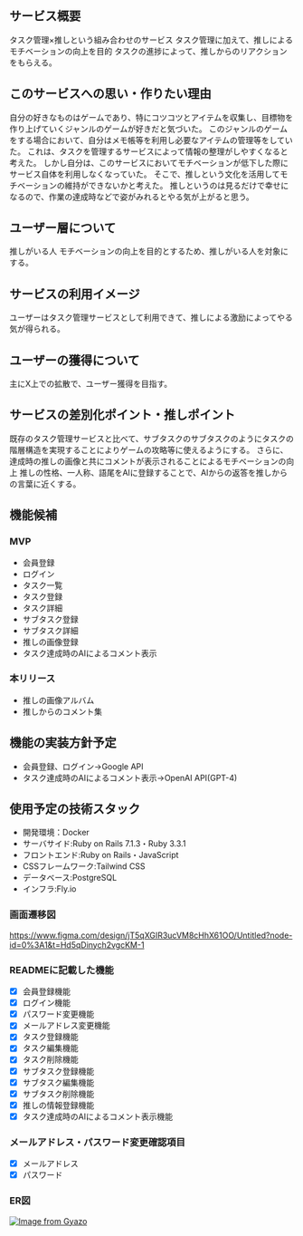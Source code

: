 ## サービス概要
タスク管理×推しという組み合わせのサービス
タスク管理に加えて、推しによるモチベーションの向上を目的
タスクの進捗によって、推しからのリアクションをもらえる。

## このサービスへの思い・作りたい理由
自分の好きなものはゲームであり、特にコツコツとアイテムを収集し、目標物を作り上げていくジャンルのゲームが好きだと気づいた。
このジャンルのゲームをする場合において、自分はメモ帳等を利用し必要なアイテムの管理等をしていた。
これは、タスクを管理するサービスによって情報の整理がしやすくなると考えた。
しかし自分は、このサービスにおいてモチベーションが低下した際にサービス自体を利用しなくなっていた。
そこで、推しという文化を活用してモチベーションの維持ができないかと考えた。
推しというのは見るだけで幸せになるので、作業の達成時などで姿がみれるとやる気が上がると思う。

## ユーザー層について
推しがいる人
モチベーションの向上を目的とするため、推しがいる人を対象にする。

## サービスの利用イメージ
ユーザーはタスク管理サービスとして利用できて、推しによる激励によってやる気が得られる。

## ユーザーの獲得について
主にX上での拡散で、ユーザー獲得を目指す。

## サービスの差別化ポイント・推しポイント
既存のタスク管理サービスと比べて、サブタスクのサブタスクのようにタスクの階層構造を実現することによりゲームの攻略等に使えるようにする。
さらに、達成時の推しの画像と共にコメントが表示されることによるモチベーションの向上
推しの性格、一人称、語尾をAIに登録することで、AIからの返答を推しからの言葉に近くする。

## 機能候補
### MVP
* 会員登録
* ログイン
* タスク一覧
* タスク登録
* タスク詳細
* サブタスク登録
* サブタスク詳細
* 推しの画像登録
* タスク達成時のAIによるコメント表示

### 本リリース
* 推しの画像アルバム
* 推しからのコメント集

## 機能の実装方針予定
* 会員登録、ログイン→Google API
* タスク達成時のAIによるコメント表示→OpenAI API(GPT-4)

## 使用予定の技術スタック
* 開発環境：Docker
* サーバサイド:Ruby on Rails 7.1.3・Ruby 3.3.1
* フロントエンド:Ruby on Rails・JavaScript
* CSSフレームワーク:Tailwind CSS
* データベース:PostgreSQL
* インフラ:Fly.io

### 画面遷移図
https://www.figma.com/design/jT5qXGIR3ucVM8cHhX61OO/Untitled?node-id=0%3A1&t=Hd5qDinych2vgcKM-1

### READMEに記載した機能
- [x] 会員登録機能
- [x] ログイン機能
- [x] パスワード変更機能
- [x] メールアドレス変更機能
- [x] タスク登録機能
- [x] タスク編集機能
- [x] タスク削除機能
- [x] サブタスク登録機能
- [x] サブタスク編集機能
- [x] サブタスク削除機能
- [x] 推しの情報登録機能
- [x] タスク達成時のAIによるコメント表示機能

### メールアドレス・パスワード変更確認項目
- [x] メールアドレス
- [x] パスワード

### ER図
[![Image from Gyazo](https://i.gyazo.com/c9be8a17a702535cc18d2cded37c8a20.png)](https://gyazo.com/c9be8a17a702535cc18d2cded37c8a20)